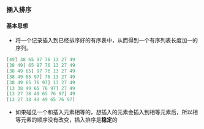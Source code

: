 ### 插入排序

#### 基本思想

+ 将一个记录插入到已经排序好的有序表中，从而得到一个有序列表长度加一的序列。
```c++
[49] 38 65 97 76 13 27 49
[38 49] 65 97 76 13 27 49
[38 49 65] 97 76 13 27 49
[38 49 65 97] 76 13 27 49
[38 49 65 76 97] 13 27 49
[13 38 49 65 76 97] 27 49
[13 27 38 49 65 76 97] 49
[13 27 38 49 49 65 76 97]
```

+ 如果碰见一个和插入元素相等的，想插入的元素会插入到相等元素后，所以相等元素的顺序没有改变，插入排序是**稳定**的


